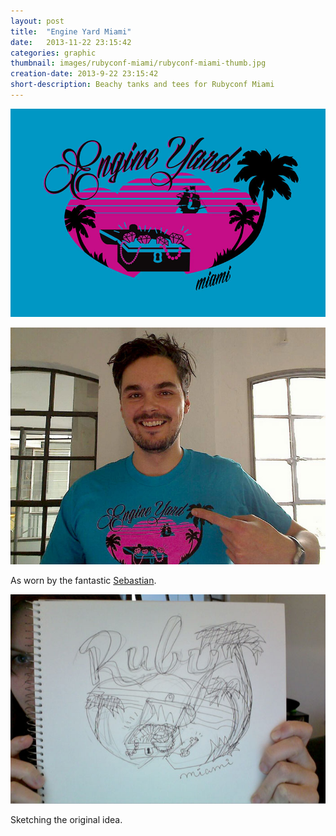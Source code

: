 ```yaml
---
layout: post
title:  "Engine Yard Miami"
date:   2013-11-22 23:15:42
categories: graphic
thumbnail: images/rubyconf-miami/rubyconf-miami-thumb.jpg
creation-date: 2013-9-22 23:15:42
short-description: Beachy tanks and tees for Rubyconf Miami
---
```


![Shirt front](/images/rubyconf-miami/rubyconf-miami.jpg)

![on Sebastian](/images/rubyconf-miami/rubyconf-miami_sgeorgi.jpg)

As worn by the fantastic [Sebastian](https://twitter.com/_sgeorgi).

![Original sketch](/images/rubyconf-miami/rubyconf-miami-sketch.jpg)

Sketching the original idea.
